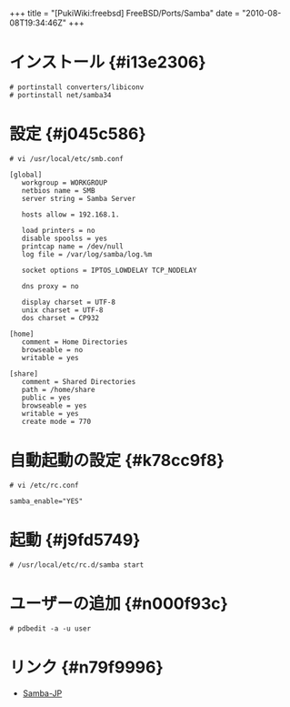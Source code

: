 +++
title = "[PukiWiki:freebsd] FreeBSD/Ports/Samba"
date = "2010-08-08T19:34:46Z"
+++


# インストール  {#i13e2306}

```
# portinstall converters/libiconv
# portinstall net/samba34
```

# 設定  {#j045c586}

```
# vi /usr/local/etc/smb.conf
```


```
[global]
   workgroup = WORKGROUP
   netbios name = SMB
   server string = Samba Server

   hosts allow = 192.168.1.

   load printers = no
   disable spoolss = yes
   printcap name = /dev/null
   log file = /var/log/samba/log.%m

   socket options = IPTOS_LOWDELAY TCP_NODELAY

   dns proxy = no

   display charset = UTF-8
   unix charset = UTF-8
   dos charset = CP932

[home]
   comment = Home Directories
   browseable = no
   writable = yes

[share]
   comment = Shared Directories
   path = /home/share
   public = yes
   browseable = yes
   writable = yes
   create mode = 770
```

# 自動起動の設定  {#k78cc9f8}

```
# vi /etc/rc.conf
```


```
samba_enable="YES"
```

# 起動  {#j9fd5749}

```
# /usr/local/etc/rc.d/samba start
```

# ユーザーの追加  {#n000f93c}

```
# pdbedit -a -u user
```

# リンク  {#n79f9996}
- [Samba-JP](http://wiki.samba.gr.jp/mediawiki/ "Samba-JP")
